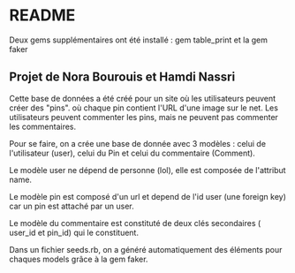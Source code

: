 # README

Deux gems supplémentaires ont été installé : gem table_print et la gem faker

## Projet de Nora Bourouis et Hamdi Nassri

Cette base de données a été créé pour un site où les utilisateurs peuvent créer des "pins". où chaque pin contient l'URL d'une image sur le net. Les utilisateurs peuvent commenter les pins, mais ne peuvent pas commenter les commentaires.

Pour se faire, on a crée une base de donnée avec 3 modèles : celui de l'utilisateur (user), celui du Pin et celui du commentaire (Comment).

Le modèle user ne dépend de personne (lol), elle est composée de l'attribut name.

Le modèle pin est composé d'un url et depend de l'id user (une foreign key) car un pin est attaché par un user.

Le modèle du commentaire est constituté de deux clés secondaires ( user_id et pin_id) qui le constituent.

Dans un fichier seeds.rb, on a généré automatiquement des éléments pour chaques models grâce à la gem faker.  


